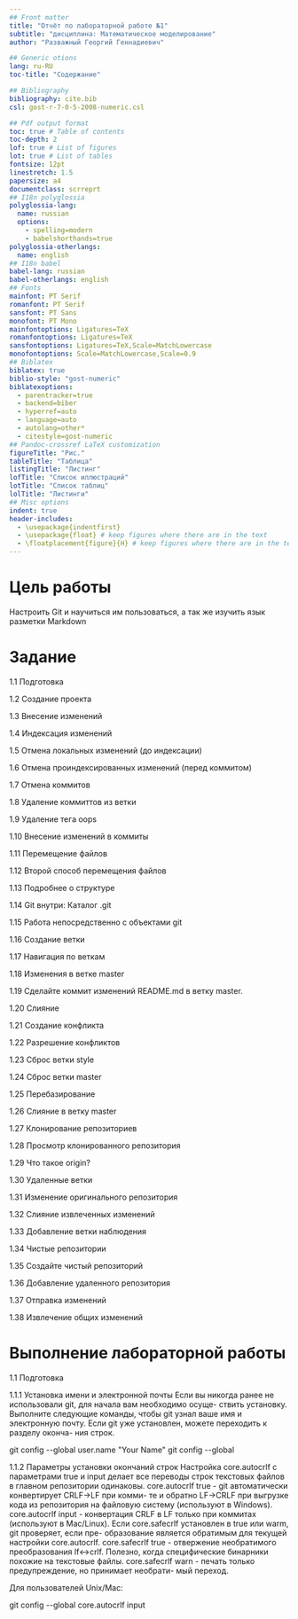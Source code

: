 ```yaml
---
## Front matter
title: "Отчёт по лабораторной работе №1"
subtitle: "дисциплина: Математическое моделирование"
author: "Разважный Георгий Геннадиевич"

## Generic otions
lang: ru-RU
toc-title: "Содержание"

## Bibliography
bibliography: cite.bib
csl: gost-r-7-0-5-2008-numeric.csl

## Pdf output format
toc: true # Table of contents
toc-depth: 2
lof: true # List of figures
lot: true # List of tables
fontsize: 12pt
linestretch: 1.5
papersize: a4
documentclass: scrreprt
## I18n polyglossia
polyglossia-lang:
  name: russian
  options:
	- spelling=modern
	- babelshorthands=true
polyglossia-otherlangs:
  name: english
## I18n babel
babel-lang: russian
babel-otherlangs: english
## Fonts
mainfont: PT Serif
romanfont: PT Serif
sansfont: PT Sans
monofont: PT Mono
mainfontoptions: Ligatures=TeX
romanfontoptions: Ligatures=TeX
sansfontoptions: Ligatures=TeX,Scale=MatchLowercase
monofontoptions: Scale=MatchLowercase,Scale=0.9
## Biblatex
biblatex: true
biblio-style: "gost-numeric"
biblatexoptions:
  - parentracker=true
  - backend=biber
  - hyperref=auto
  - language=auto
  - autolang=other*
  - citestyle=gost-numeric
## Pandoc-crossref LaTeX customization
figureTitle: "Рис."
tableTitle: "Таблица"
listingTitle: "Листинг"
lofTitle: "Список иллюстраций"
lotTitle: "Список таблиц"
lolTitle: "Листинги"
## Misc options
indent: true
header-includes:
  - \usepackage{indentfirst}
  - \usepackage{float} # keep figures where there are in the text
  - \floatplacement{figure}{H} # keep figures where there are in the text
---
```


# Цель работы

Настроить Git и научиться им пользоваться, 
а так же изучить язык разметки Markdown

# Задание

 1.1 Подготовка
 
 1.2 Создание проекта
 
 1.3 Внесение изменений
 
 1.4 Индексация изменений
 
 1.5 Отмена локальных изменений (до индексации)
 
 1.6 Отмена проиндексированных изменений (перед коммитом)
 
 1.7 Отмена коммитов
 
 1.8 Удаление коммиттов из ветки
 
 1.9 Удаление тега oops
 
 1.10 Внесение изменений в коммиты
 
 1.11 Перемещение файлов
 
 1.12 Второй способ перемещения файлов
 
 1.13 Подробнее о структуре
 
 1.14 Git внутри: Каталог .git
 
 1.15 Работа непосредственно с объектами git
 
 1.16 Создание ветки
 
 1.17 Навигация по веткам
 
 1.18 Изменения в ветке master
 
 1.19 Сделайте коммит изменений README.md в ветку master.
 
 1.20 Слияние
 
 1.21 Создание конфликта
 
 1.22 Разрешение конфликтов
 
 1.23 Сброс ветки style
 
 1.24 Сброс ветки master
 
 1.25 Перебазирование
 
 1.26 Слияние в ветку master

 1.27 Клонирование репозиториев
 
 1.28 Просмотр клонированного репозитория
 
 1.29 Что такое origin?
 
 1.30 Удаленные ветки
 
 1.31 Изменение оригинального репозитория
 
 1.32 Слияние извлеченных изменений

1.33 Добавление ветки наблюдения

1.34 Чистые репозитории

1.35 Создайте чистый репозиторий

1.36 Добавление удаленного репозитория

1.37 Отправка изменений

1.38 Извлечение общих изменений

# Выполнение лабораторной работы

1.1 Подготовка


1.1.1 Установка имени и электронной почты
Если вы никогда ранее не использовали git, для начала вам необходимо осуще-
ствить установку. Выполните следующие команды, чтобы git узнал ваше имя и
электронную почту. Если git уже установлен, можете переходить к разделу оконча-
ния строк.

git config --global user.name "Your Name"
git config --global

1.1.2 Параметры установки окончаний строк
Настройка core.autocrlf с параметрами true и input делает все переводы
строк текстовых файлов в главном репозитории одинаковы.
core.autocrlf true - git автоматически конвертирует CRLF->LF при комми-
те и обратно LF->CRLF при выгрузке кода из репозитория на файловую систему
(используют в Windows). core.autocrlf input - конвертация CRLF в LF только
при коммитах (используют в Mac/Linux).
Если core.safecrlf установлен в true или warm, git проверяет, если пре-
образование является обратимым для текущей настройки core.autocrlf.
core.safecrlf true - отвержение необратимого преобразования lf<->crlf.
Полезно, когда специфические бинарники похожие на текстовые файлы.
core.safecrlf warn - печать только предупреждение, но принимает необрати-
мый переход.

Для пользователей Unix/Mac:

git config --global core.autocrlf input
